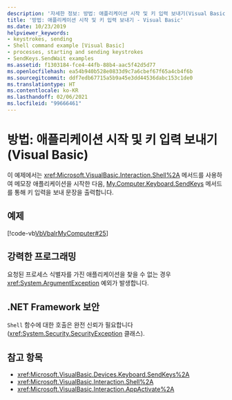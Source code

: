```yaml
---
description: '자세한 정보: 방법: 애플리케이션 시작 및 키 입력 보내기(Visual Basic)'
title: '방법: 애플리케이션 시작 및 키 입력 보내기 - Visual Basic'
ms.date: 10/23/2019
helpviewer_keywords:
- keystrokes, sending
- Shell command example [Visual Basic]
- processes, starting and sending keystrokes
- SendKeys.SendWait examples
ms.assetid: f1303184-fce4-44fb-88b4-aac5f42d5d77
ms.openlocfilehash: ea54b940b528e0833d9c7a6cbef67f65a4cb4f6b
ms.sourcegitcommit: ddf7edb67715a5b9a45e3dd44536dabc153c1de0
ms.translationtype: HT
ms.contentlocale: ko-KR
ms.lasthandoff: 02/06/2021
ms.locfileid: "99666461"
---
```

# <a name="how-to-start-an-application-and-send-it-keystrokes-visual-basic"></a>방법: 애플리케이션 시작 및 키 입력 보내기(Visual Basic)

이 예제에서는 <xref:Microsoft.VisualBasic.Interaction.Shell%2A> 메서드를 사용하여 메모장 애플리케이션을 시작한 다음, [My.Computer.Keyboard.SendKeys](xref:Microsoft.VisualBasic.Devices.Keyboard.SendKeys%2A) 메서드를 통해 키 입력을 보내 문장을 출력합니다.

## <a name="example"></a>예제

[!code-vb[VbVbalrMyComputer#25](~/samples/snippets/visualbasic/VS_Snippets_VBCSharp/VbVbalrMyComputer/VB/Class2.vb#25)]

## <a name="robust-programming"></a>강력한 프로그래밍

요청된 프로세스 식별자를 가진 애플리케이션을 찾을 수 없는 경우 <xref:System.ArgumentException> 예외가 발생합니다.  
  
## <a name="net-framework-security"></a>.NET Framework 보안

`Shell` 함수에 대한 호출은 완전 신뢰가 필요합니다(<xref:System.Security.SecurityException> 클래스).

## <a name="see-also"></a>참고 항목

- <xref:Microsoft.VisualBasic.Devices.Keyboard.SendKeys%2A>
- <xref:Microsoft.VisualBasic.Interaction.Shell%2A>
- <xref:Microsoft.VisualBasic.Interaction.AppActivate%2A>
